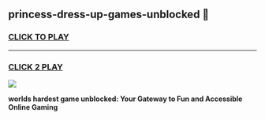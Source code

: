 
## princess-dress-up-games-unblocked 👋
<h3>
<a href="https://premium.freeplayer.one?title=princess-dress-up-games-unblocked&ref=14F">CLICK TO PLAY</a></h3>
<hr>

<h3>
<a href="https://premium.freeplayer.one?title=princess-dress-up-games-unblocked&ref=14F">CLICK 2 PLAY</a>
  
</h3>

<a href="https://premium.freeplayer.one?title=princess-dress-up-games-unblocked&ref=12F/"><img src="https://clearcache.store/games.png"></a>


**worlds hardest game unblocked: Your Gateway to Fun and Accessible Online Gaming**
